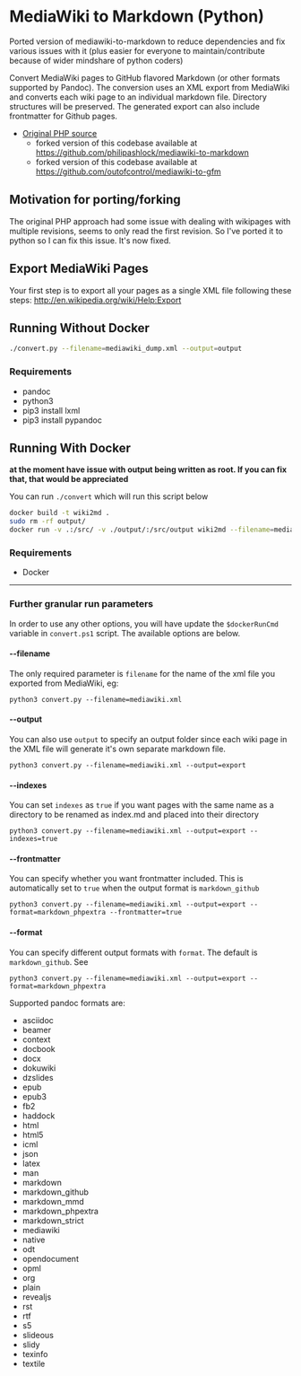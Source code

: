 MediaWiki to Markdown (Python)
=====================

Ported version of mediawiki-to-markdown to reduce dependencies and fix various issues with it (plus easier for everyone to maintain/contribute because of wider mindshare of python coders)

Convert MediaWiki pages to GitHub flavored Markdown (or other formats supported by Pandoc). The conversion uses an XML export from MediaWiki and converts each wiki page to an individual markdown file. Directory structures will be preserved. The generated export can also include frontmatter for Github pages.

* [Original PHP source](https://github.com/realrubberduckdev/mediawiki-to-markdown)
    - forked version of this codebase available at https://github.com/philipashlock/mediawiki-to-markdown
    - forked version of this codebase available at https://github.com/outofcontrol/mediawiki-to-gfm

## Motivation for porting/forking

The original PHP approach had some issue with dealing with wikipages with multiple revisions, seems to only read the first revision. So I've ported it to python so I can fix this issue. It's now fixed.

## Export MediaWiki Pages

Your first step is to export all your pages as a single XML file following these steps: http://en.wikipedia.org/wiki/Help:Export

## Running Without Docker

```bash
./convert.py --filename=mediawiki_dump.xml --output=output
```

### Requirements
* pandoc
* python3
* pip3 install lxml
* pip3 install pypandoc

## Running With Docker

**at the moment have issue with output being written as root. If you can fix that, that would be appreciated**

You can run `./convert` which will run this script below

```bash
docker build -t wiki2md .
sudo rm -rf output/
docker run -v .:/src/ -v ./output/:/src/output wiki2md --filename=mediawiki_dump.xml --output=/src/output
```

### Requirements
* Docker

----

### Further granular run parameters

In order to use any other options, you will have update the `$dockerRunCmd` variable in `convert.ps1` script. The available options are below.

#### --filename ####
The only required parameter is `filename` for the name of the xml file you exported from MediaWiki, eg: 

`python3 convert.py --filename=mediawiki.xml`

#### --output ####
You can also use `output` to specify an output folder since each wiki page in the XML file will generate it's own separate markdown file.

`python3 convert.py --filename=mediawiki.xml --output=export`


#### --indexes ####
You can set `indexes` as `true` if you want pages with the same name as a directory to be renamed as index.md and placed into their directory

`python3 convert.py --filename=mediawiki.xml --output=export --indexes=true`

#### --frontmatter ####
You can specify whether you want frontmatter included. This is automatically set to `true` when the output format is `markdown_github`

`python3 convert.py --filename=mediawiki.xml --output=export --format=markdown_phpextra --frontmatter=true`


#### --format ####
You can specify different output formats with `format`. The default is `markdown_github`. See 

`python3 convert.py --filename=mediawiki.xml --output=export --format=markdown_phpextra`

Supported pandoc formats are: 

* asciidoc
* beamer
* context
* docbook
* docx
* dokuwiki
* dzslides
* epub
* epub3
* fb2
* haddock
* html
* html5
* icml
* json
* latex
* man
* markdown
* markdown_github
* markdown_mmd
* markdown_phpextra
* markdown_strict
* mediawiki
* native
* odt
* opendocument
* opml
* org
* plain
* revealjs
* rst
* rtf
* s5
* slideous
* slidy
* texinfo
* textile
